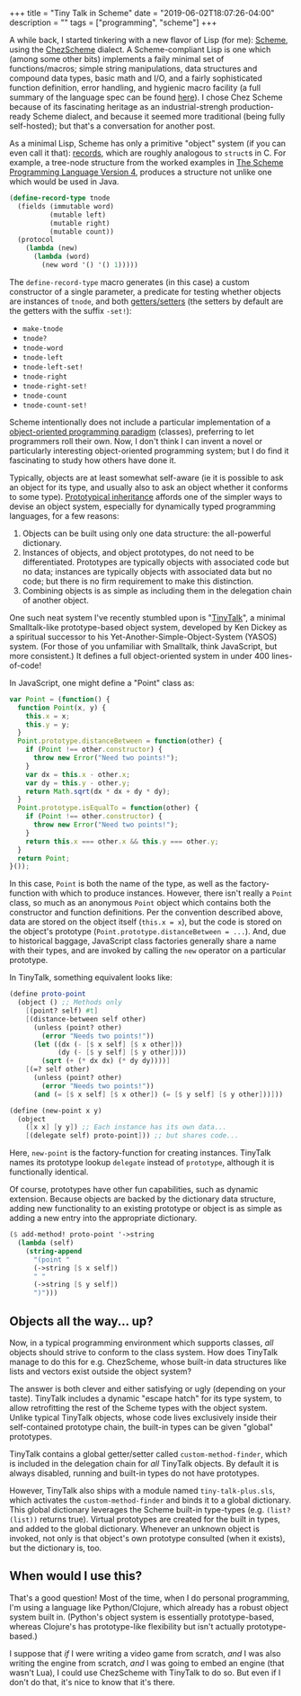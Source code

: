 +++
title = "Tiny Talk in Scheme"
date = "2019-06-02T18:07:26-04:00"
description = ""
tags = ["programming", "scheme"]
+++

A while back, I started tinkering with a new flavor of Lisp (for me):
[Scheme](https://en.wikipedia.org/wiki/Scheme_(programming_language)),
using the
[ChezScheme](https://cisco.github.io/ChezScheme/)
dialect.
A Scheme-compliant Lisp is one which (among some other bits) implements a faily
minimal set of functions/macros; simple string manipulations, data
structures and compound data types, basic math and I/O,
and a fairly sophisticated function definition, error handling, and hygienic macro facility
(a full summary of the language spec can be found [here](https://www.scheme.com/tspl4/summary.html#./summary:h0)).
I chose Chez Scheme because of its fascinating heritage as an industrial-strengh
production-ready Scheme dialect, and because it seemed more traditional (being fully self-hosted);
but that's a conversation for another post.

As a minimal Lisp, Scheme has only a primitive "object" system
(if you can even call it that): [records](https://www.scheme.com/tspl4/records.html#./records:s13),
which are roughly analogous to `struct`s in C.
For example, a tree-node structure from the worked examples in
[The Scheme Programming Language Version 4](https://www.scheme.com/tspl4/examples.html#./examples:h4),
produces a structure not unlike one which would be used in Java.

````scheme
(define-record-type tnode
  (fields (immutable word)
          (mutable left)
          (mutable right)
          (mutable count))
  (protocol
    (lambda (new)
      (lambda (word)
        (new word '() '() 1)))))
````

The `define-record-type` macro generates (in this case) a custom constructor of a single parameter,
a predicate for testing whether objects are instances of `tnode`,
and both [getters/setters](https://en.wikipedia.org/wiki/Mutator_method)
(the setters by default are the getters with the suffix `-set!`):

* `make-tnode`
* `tnode?`
* `tnode-word`
* `tnode-left`
* `tnode-left-set!`
* `tnode-right`
* `tnode-right-set!`
* `tnode-count`
* `tnode-count-set!`

Scheme intentionally does not include a particular implementation of a
[object-oriented programming paradigm](https://en.wikipedia.org/wiki/Object-oriented_programming)
(classes),
preferring to let programmers roll their own.
Now, I don't think I can invent a novel or particularly interesting
object-oriented programming system; but I do find it fascinating to study
how others have done it.

Typically, objects are at least somewhat self-aware
(ie it is possible to ask an object for its type, and usually also to
ask an object whether it conforms to some type).
[Prototypical inheritance](https://en.wikipedia.org/wiki/Prototype-based_programming)
affords one of the simpler ways to devise
an object system, especially for dynamically typed programming
languages, for a few reasons:

1. Objects can be built using only one data structure: the all-powerful dictionary.
1. Instances of objects, and object prototypes, do not need to be differentiated.
   Prototypes are typically objects with associated code but no data; instances
   are typically objects with associated data but no code; but there is no firm
   requirement to make this distinction.
1. Combining objects is as simple as including them in the delegation chain
   of another object.

One such neat system I've recently stumbled upon is
"[TinyTalk](https://launchpad.net/kend)",
a minimal Smalltalk-like prototype-based object system,
developed by Ken Dickey as a spiritual successor
to his Yet-Another-Simple-Object-System (YASOS)
system.
(For those of you unfamiliar with Smalltalk, think JavaScript, but more consistent.)
It defines a full object-oriented system in under 400 lines-of-code!

In JavaScript, one might define a "Point" class as:

````javascript
var Point = (function() {
  function Point(x, y) {
    this.x = x;
    this.y = y;
  }
  Point.prototype.distanceBetween = function(other) {
    if (Point !== other.constructor) {
      throw new Error("Need two points!");
    }
    var dx = this.x - other.x;
    var dy = this.y - other.y;
    return Math.sqrt(dx * dx + dy * dy);
  }
  Point.prototype.isEqualTo = function(other) {
    if (Point !== other.constructor) {
      throw new Error("Need two points!");
    }
    return this.x === other.x && this.y === other.y;
  }
  return Point;
}());
````

In this case, `Point` is both the name of the type, as well as the factory-function
with which to produce instances. However, there isn't really a `Point` class, so
much as an anonymous `Point` object which contains both the constructor and function
definitions. Per the convention described above, data are stored on the object itself
(`this.x = x`), but the code is stored on the object's prototype
(`Point.prototype.distanceBetween = ...`).
And, due to historical baggage, JavaScript class factories generally share a name
with their types, and are invoked by calling the `new` operator on a particular
prototype.

In TinyTalk, something equivalent looks like:

````scheme
(define proto-point
  (object () ;; Methods only
    [(point? self) #t]
    [(distance-between self other)
      (unless (point? other)
        (error "Needs two points!"))
      (let ((dx (- [$ x self] [$ x other]))
            (dy (- [$ y self] [$ y other])))
        (sqrt (+ (* dx dx) (* dy dy))))]
    [(=? self other)
      (unless (point? other)
        (error "Needs two points!"))
      (and (= [$ x self] [$ x other]) (= [$ y self] [$ y other]))]))

(define (new-point x y)
  (object
    ([x x] [y y]) ;; Each instance has its own data...
    [(delegate self) proto-point])) ;; but shares code...
````

Here, `new-point` is the factory-function for creating instances.
TinyTalk names its prototype lookup `delegate` instead of `prototype`,
although it is functionally identical.

Of course, prototypes have other fun capabilities, such as dynamic
extension. Because objects are backed by the dictionary data structure,
adding new functionality to an existing prototype or object is as simple
as adding a new entry into the appropriate dictionary.

````scheme
($ add-method! proto-point '->string
  (lambda (self)
    (string-append
      "(point "
      (->string [$ x self])
      " "
      (->string [$ y self])
      ")")))
````

## Objects all the way... up?

Now, in a typical programming environment which supports classes, _all_
objects should strive to conform to the class system. How does TinyTalk
manage to do this for e.g. ChezScheme, whose built-in data structures like
lists and vectors exist outside the object system?

The answer is both clever and either satisfying or ugly
(depending on your taste). TinyTalk includes a dynamic "escape hatch" for its
type system, to allow retrofitting the rest of the Scheme types with the
object system. Unlike typical TinyTalk objects, whose code lives exclusively
inside their self-contained prototype chain, the built-in types can be given
"global" prototypes.

TinyTalk contains a global getter/setter called `custom-method-finder`, which
is included in the delegation chain for _all_ TinyTalk objects. By default
it is always disabled, running and built-in types do not have prototypes.

However, TinyTalk also ships with a module named `tiny-talk-plus.sls`, which
activates the `custom-method-finder` and binds it to a global dictionary.
This global dictionary leverages the Scheme
built-in type-types (e.g. `(list? (list))` returns true).
Virtual prototypes are created for the built in types, and
added to the global dictionary. Whenever an unknown object is invoked,
not only is that object's own prototype consulted (when it exists), but the
dictionary is, too.

## When would I use this?

That's a good question! Most of the time, when I do personal programming,
I'm using a language like Python/Clojure, which already has a robust
object system built in.
(Python's object system is essentially prototype-based, whereas Clojure's
has prototype-like flexibility but isn't actually prototype-based.)

I suppose that _if_ I were writing a video game from scratch,
_and_ I was also writing the engine from scratch,
_and_ I was going to embed an engine (that wasn't Lua),
I could use ChezScheme with TinyTalk to do so.
But even if I don't do that, it's nice to know that it's there.
